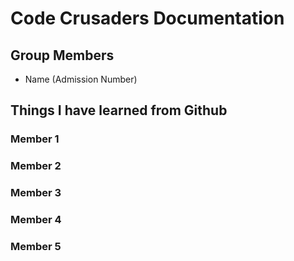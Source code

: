 # Code Crusaders Documentation 

## Group Members 
- Name (Admission Number)

## Things I have learned from Github

### Member 1 


### Member 2 


### Member 3 


### Member 4 



### Member 5 
